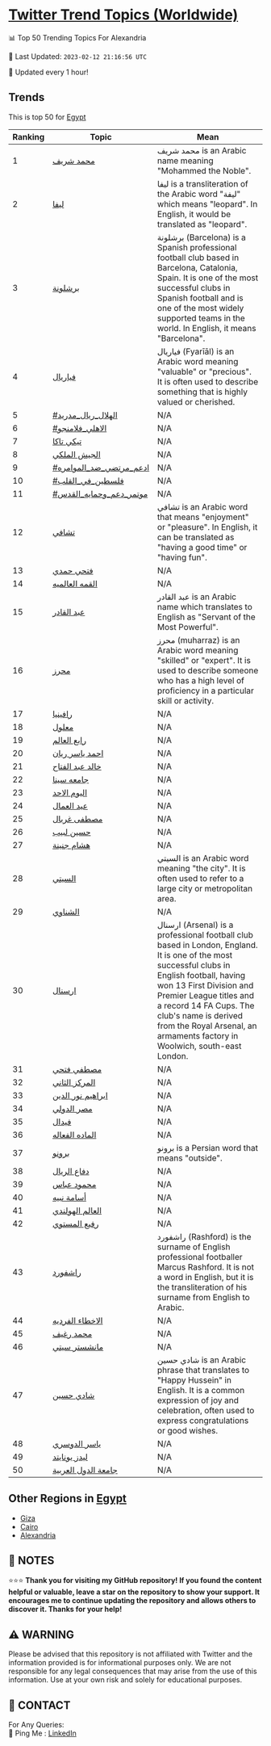 [Twitter Trend Topics (Worldwide)](https://github.com/ErcinDedeoglu/Twitter-Trend-Topics)
==========


📊 Top 50 Trending Topics For Alexandria

📆 Last Updated: `2023-02-12 21:16:56 UTC`

🔧 Updated every 1 hour!


## Trends

This is top 50 for [Egypt](</Egypt>)

| Ranking | Topic | Mean |
| ------- | ------------ | ------------ |
| 1 | [محمد شريف](http://twitter.com/search?q=%d9%85%d8%ad%d9%85%d8%af+%d8%b4%d8%b1%d9%8a%d9%81) | محمد شريف is an Arabic name meaning "Mohammed the Noble". |
| 2 | [ليفا](http://twitter.com/search?q=%d9%84%d9%8a%d9%81%d8%a7) | ليفا is a transliteration of the Arabic word "ليفة" which means "leopard". In English, it would be translated as "leopard". |
| 3 | [برشلونة](http://twitter.com/search?q=%d8%a8%d8%b1%d8%b4%d9%84%d9%88%d9%86%d8%a9) | برشلونة (Barcelona) is a Spanish professional football club based in Barcelona, Catalonia, Spain. It is one of the most successful clubs in Spanish football and is one of the most widely supported teams in the world. In English, it means "Barcelona". |
| 4 | [فياريال](http://twitter.com/search?q=%d9%81%d9%8a%d8%a7%d8%b1%d9%8a%d8%a7%d9%84) | فياريال (Fyarīāl) is an Arabic word meaning "valuable" or "precious". It is often used to describe something that is highly valued or cherished. |
| 5 | [#الهلال_ريال_مدريد](http://twitter.com/search?q=%23%d8%a7%d9%84%d9%87%d9%84%d8%a7%d9%84_%d8%b1%d9%8a%d8%a7%d9%84_%d9%85%d8%af%d8%b1%d9%8a%d8%af) | N/A |
| 6 | [#الاهلي_فلامنجو](http://twitter.com/search?q=%23%d8%a7%d9%84%d8%a7%d9%87%d9%84%d9%8a_%d9%81%d9%84%d8%a7%d9%85%d9%86%d8%ac%d9%88) | N/A |
| 7 | [تيكي تاكا](http://twitter.com/search?q=%d8%aa%d9%8a%d9%83%d9%8a+%d8%aa%d8%a7%d9%83%d8%a7) | N/A |
| 8 | [الجيش الملكي](http://twitter.com/search?q=%d8%a7%d9%84%d8%ac%d9%8a%d8%b4+%d8%a7%d9%84%d9%85%d9%84%d9%83%d9%8a) | N/A |
| 9 | [#ادعم_مرتضي_ضد_الموامره](http://twitter.com/search?q=%23%d8%a7%d8%af%d8%b9%d9%85_%d9%85%d8%b1%d8%aa%d8%b6%d9%8a_%d8%b6%d8%af_%d8%a7%d9%84%d9%85%d9%88%d8%a7%d9%85%d8%b1%d9%87) | N/A |
| 10 | [#فلسطين_في_القلب](http://twitter.com/search?q=%23%d9%81%d9%84%d8%b3%d8%b7%d9%8a%d9%86_%d9%81%d9%8a_%d8%a7%d9%84%d9%82%d9%84%d8%a8) | N/A |
| 11 | [#موتمر_دعم_وحمايه_القدس](http://twitter.com/search?q=%23%d9%85%d9%88%d8%aa%d9%85%d8%b1_%d8%af%d8%b9%d9%85_%d9%88%d8%ad%d9%85%d8%a7%d9%8a%d9%87_%d8%a7%d9%84%d9%82%d8%af%d8%b3) | N/A |
| 12 | [تشافي](http://twitter.com/search?q=%d8%aa%d8%b4%d8%a7%d9%81%d9%8a) | تشافي is an Arabic word that means "enjoyment" or "pleasure". In English, it can be translated as "having a good time" or "having fun". |
| 13 | [فتحي حمدي](http://twitter.com/search?q=%d9%81%d8%aa%d8%ad%d9%8a+%d8%ad%d9%85%d8%af%d9%8a) | N/A |
| 14 | [القمه العالميه](http://twitter.com/search?q=%d8%a7%d9%84%d9%82%d9%85%d9%87+%d8%a7%d9%84%d8%b9%d8%a7%d9%84%d9%85%d9%8a%d9%87) | N/A |
| 15 | [عبد القادر](http://twitter.com/search?q=%d8%b9%d8%a8%d8%af+%d8%a7%d9%84%d9%82%d8%a7%d8%af%d8%b1) | عبد القادر is an Arabic name which translates to English as "Servant of the Most Powerful". |
| 16 | [محرز](http://twitter.com/search?q=%d9%85%d8%ad%d8%b1%d8%b2) | محرز (muharraz) is an Arabic word meaning "skilled" or "expert". It is used to describe someone who has a high level of proficiency in a particular skill or activity. |
| 17 | [رافينيا](http://twitter.com/search?q=%d8%b1%d8%a7%d9%81%d9%8a%d9%86%d9%8a%d8%a7) | N/A |
| 18 | [معلول](http://twitter.com/search?q=%d9%85%d8%b9%d9%84%d9%88%d9%84) | N/A |
| 19 | [رابع العالم](http://twitter.com/search?q=%d8%b1%d8%a7%d8%a8%d8%b9+%d8%a7%d9%84%d8%b9%d8%a7%d9%84%d9%85) | N/A |
| 20 | [احمد ياسر ريان](http://twitter.com/search?q=%d8%a7%d8%ad%d9%85%d8%af+%d9%8a%d8%a7%d8%b3%d8%b1+%d8%b1%d9%8a%d8%a7%d9%86) | N/A |
| 21 | [خالد عبد الفتاح](http://twitter.com/search?q=%d8%ae%d8%a7%d9%84%d8%af+%d8%b9%d8%a8%d8%af+%d8%a7%d9%84%d9%81%d8%aa%d8%a7%d8%ad) | N/A |
| 22 | [جامعه سينا](http://twitter.com/search?q=%d8%ac%d8%a7%d9%85%d8%b9%d9%87+%d8%b3%d9%8a%d9%86%d8%a7) | N/A |
| 23 | [اليوم الاحد](http://twitter.com/search?q=%d8%a7%d9%84%d9%8a%d9%88%d9%85+%d8%a7%d9%84%d8%a7%d8%ad%d8%af) | N/A |
| 24 | [عيد العمال](http://twitter.com/search?q=%d8%b9%d9%8a%d8%af+%d8%a7%d9%84%d8%b9%d9%85%d8%a7%d9%84) | N/A |
| 25 | [مصطفى غربال](http://twitter.com/search?q=%d9%85%d8%b5%d8%b7%d9%81%d9%89+%d8%ba%d8%b1%d8%a8%d8%a7%d9%84) | N/A |
| 26 | [حسين لبيب](http://twitter.com/search?q=%d8%ad%d8%b3%d9%8a%d9%86+%d9%84%d8%a8%d9%8a%d8%a8) | N/A |
| 27 | [هشام جنينة](http://twitter.com/search?q=%d9%87%d8%b4%d8%a7%d9%85+%d8%ac%d9%86%d9%8a%d9%86%d8%a9) | N/A |
| 28 | [السيتي](http://twitter.com/search?q=%d8%a7%d9%84%d8%b3%d9%8a%d8%aa%d9%8a) | السيتي is an Arabic word meaning "the city". It is often used to refer to a large city or metropolitan area. |
| 29 | [الشناوي](http://twitter.com/search?q=%d8%a7%d9%84%d8%b4%d9%86%d8%a7%d9%88%d9%8a) | N/A |
| 30 | [ارسنال](http://twitter.com/search?q=%d8%a7%d8%b1%d8%b3%d9%86%d8%a7%d9%84) | ارسنال (Arsenal) is a professional football club based in London, England. It is one of the most successful clubs in English football, having won 13 First Division and Premier League titles and a record 14 FA Cups. The club's name is derived from the Royal Arsenal, an armaments factory in Woolwich, south-east London. |
| 31 | [مصطفي فتحي](http://twitter.com/search?q=%d9%85%d8%b5%d8%b7%d9%81%d9%8a+%d9%81%d8%aa%d8%ad%d9%8a) | N/A |
| 32 | [المركز الثاني](http://twitter.com/search?q=%d8%a7%d9%84%d9%85%d8%b1%d9%83%d8%b2+%d8%a7%d9%84%d8%ab%d8%a7%d9%86%d9%8a) | N/A |
| 33 | [ابراهيم نور الدين](http://twitter.com/search?q=%d8%a7%d8%a8%d8%b1%d8%a7%d9%87%d9%8a%d9%85+%d9%86%d9%88%d8%b1+%d8%a7%d9%84%d8%af%d9%8a%d9%86) | N/A |
| 34 | [مصر الدولي](http://twitter.com/search?q=%d9%85%d8%b5%d8%b1+%d8%a7%d9%84%d8%af%d9%88%d9%84%d9%8a) | N/A |
| 35 | [فيدال](http://twitter.com/search?q=%d9%81%d9%8a%d8%af%d8%a7%d9%84) | N/A |
| 36 | [الماده الفعاله](http://twitter.com/search?q=%d8%a7%d9%84%d9%85%d8%a7%d8%af%d9%87+%d8%a7%d9%84%d9%81%d8%b9%d8%a7%d9%84%d9%87) | N/A |
| 37 | [برونو](http://twitter.com/search?q=%d8%a8%d8%b1%d9%88%d9%86%d9%88) | برونو is a Persian word that means "outside". |
| 38 | [دفاع الريال](http://twitter.com/search?q=%d8%af%d9%81%d8%a7%d8%b9+%d8%a7%d9%84%d8%b1%d9%8a%d8%a7%d9%84) | N/A |
| 39 | [محمود عباس](http://twitter.com/search?q=%d9%85%d8%ad%d9%85%d9%88%d8%af+%d8%b9%d8%a8%d8%a7%d8%b3) | N/A |
| 40 | [أسامة نبيه](http://twitter.com/search?q=%d8%a3%d8%b3%d8%a7%d9%85%d8%a9+%d9%86%d8%a8%d9%8a%d9%87) | N/A |
| 41 | [العالم الهولندي](http://twitter.com/search?q=%d8%a7%d9%84%d8%b9%d8%a7%d9%84%d9%85+%d8%a7%d9%84%d9%87%d9%88%d9%84%d9%86%d8%af%d9%8a) | N/A |
| 42 | [رفيع المستوي](http://twitter.com/search?q=%d8%b1%d9%81%d9%8a%d8%b9+%d8%a7%d9%84%d9%85%d8%b3%d8%aa%d9%88%d9%8a) | N/A |
| 43 | [راشفورد](http://twitter.com/search?q=%d8%b1%d8%a7%d8%b4%d9%81%d9%88%d8%b1%d8%af) | راشفورد (Rashford) is the surname of English professional footballer Marcus Rashford. It is not a word in English, but it is the transliteration of his surname from English to Arabic. |
| 44 | [الاخطاء الفرديه](http://twitter.com/search?q=%d8%a7%d9%84%d8%a7%d8%ae%d8%b7%d8%a7%d8%a1+%d8%a7%d9%84%d9%81%d8%b1%d8%af%d9%8a%d9%87) | N/A |
| 45 | [محمد رغيف](http://twitter.com/search?q=%d9%85%d8%ad%d9%85%d8%af+%d8%b1%d8%ba%d9%8a%d9%81) | N/A |
| 46 | [مانشستر سيتي](http://twitter.com/search?q=%d9%85%d8%a7%d9%86%d8%b4%d8%b3%d8%aa%d8%b1+%d8%b3%d9%8a%d8%aa%d9%8a) | N/A |
| 47 | [شادي حسين](http://twitter.com/search?q=%d8%b4%d8%a7%d8%af%d9%8a+%d8%ad%d8%b3%d9%8a%d9%86) | شادي حسين is an Arabic phrase that translates to "Happy Hussein" in English. It is a common expression of joy and celebration, often used to express congratulations or good wishes. |
| 48 | [ياسر الدوسري](http://twitter.com/search?q=%d9%8a%d8%a7%d8%b3%d8%b1+%d8%a7%d9%84%d8%af%d9%88%d8%b3%d8%b1%d9%8a) | N/A |
| 49 | [ليدز يونايتد](http://twitter.com/search?q=%d9%84%d9%8a%d8%af%d8%b2+%d9%8a%d9%88%d9%86%d8%a7%d9%8a%d8%aa%d8%af) | N/A |
| 50 | [جامعة الدول العربية](http://twitter.com/search?q=%d8%ac%d8%a7%d9%85%d8%b9%d8%a9+%d8%a7%d9%84%d8%af%d9%88%d9%84+%d8%a7%d9%84%d8%b9%d8%b1%d8%a8%d9%8a%d8%a9) | N/A |



## Other Regions in [Egypt](</Egypt>)

* [Giza](</Egypt/Giza.md>)
* [Cairo](</Egypt/Cairo.md>)
* [Alexandria](</Egypt/Alexandria.md>)



## 📝 NOTES

⭐⭐⭐ **Thank you for visiting my GitHub repository! If you found the content helpful or valuable, leave a star on the repository to show your support. It encourages me to continue updating the repository and allows others to discover it. Thanks for your help!**


## ⚠️ WARNING

Please be advised that this repository is not affiliated with Twitter and the information provided is for informational purposes only. We are not responsible for any legal consequences that may arise from the use of this information. Use at your own risk and solely for educational purposes.


## 📨 CONTACT

 For Any Queries:  
            🏓 Ping Me : [LinkedIn](https://www.linkedin.com/in/ercindedeoglu/)

